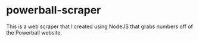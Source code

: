# powerball-scraper
This is a web scraper that I created using NodeJS that grabs numbers off of the Powerball website.

